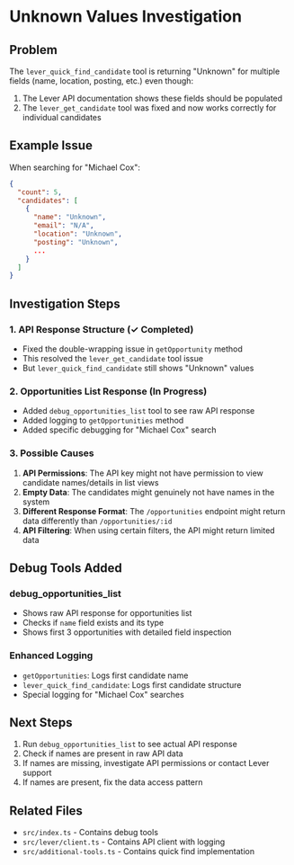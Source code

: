 # Unknown Values Investigation

## Problem
The `lever_quick_find_candidate` tool is returning "Unknown" for multiple fields (name, location, posting, etc.) even though:
1. The Lever API documentation shows these fields should be populated
2. The `lever_get_candidate` tool was fixed and now works correctly for individual candidates

## Example Issue
When searching for "Michael Cox":
```json
{
  "count": 5,
  "candidates": [
    {
      "name": "Unknown",
      "email": "N/A", 
      "location": "Unknown",
      "posting": "Unknown",
      ...
    }
  ]
}
```

## Investigation Steps

### 1. API Response Structure (✓ Completed)
- Fixed the double-wrapping issue in `getOpportunity` method
- This resolved the `lever_get_candidate` tool issue
- But `lever_quick_find_candidate` still shows "Unknown" values

### 2. Opportunities List Response (In Progress)
- Added `debug_opportunities_list` tool to see raw API response
- Added logging to `getOpportunities` method
- Added specific debugging for "Michael Cox" search

### 3. Possible Causes
1. **API Permissions**: The API key might not have permission to view candidate names/details in list views
2. **Empty Data**: The candidates might genuinely not have names in the system
3. **Different Response Format**: The `/opportunities` endpoint might return data differently than `/opportunities/:id`
4. **API Filtering**: When using certain filters, the API might return limited data

## Debug Tools Added

### debug_opportunities_list
- Shows raw API response for opportunities list
- Checks if `name` field exists and its type
- Shows first 3 opportunities with detailed field inspection

### Enhanced Logging
- `getOpportunities`: Logs first candidate name
- `lever_quick_find_candidate`: Logs first candidate structure
- Special logging for "Michael Cox" searches

## Next Steps
1. Run `debug_opportunities_list` to see actual API response
2. Check if names are present in raw API data
3. If names are missing, investigate API permissions or contact Lever support
4. If names are present, fix the data access pattern

## Related Files
- `src/index.ts` - Contains debug tools
- `src/lever/client.ts` - Contains API client with logging
- `src/additional-tools.ts` - Contains quick find implementation 